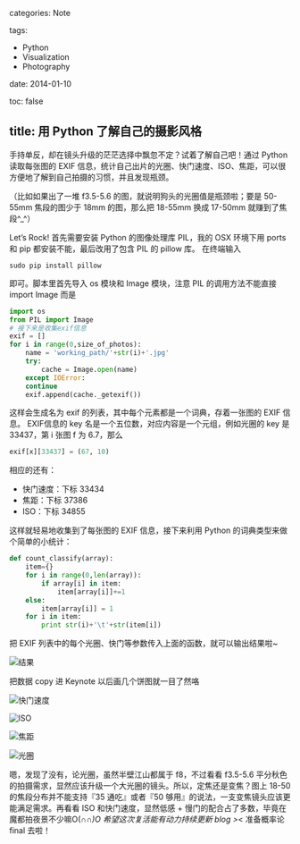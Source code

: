 categories: Note

tags:

- Python
- Visualization
- Photography

date: 2014-01-10

toc: false

title: 用 Python 了解自己的摄影风格
---

<!-- ![用 Python 了解自己的摄影风格](/images/python-shot-style/0.jpg) -->

手持单反，却在镜头升级的茫茫选择中飘忽不定？试着了解自己吧！通过 Python 读取每张图的 EXIF 信息，统计自己出片的光圈、快门速度、ISO、焦距，可以很方便地了解到自己拍摄的习惯，并且发现瓶颈。

<!--more-->

（比如如果出了一堆 f3.5-5.6 的图，就说明狗头的光圈值是瓶颈啦；要是 50-55mm 焦段的图少于 18mm 的图，那么把 18-55mm 换成 17-50mm 就赚到了焦段^_^）

Let’s Rock! 首先需要安装 Python 的图像处理库 PIL，我的 OSX 环境下用 ports 和 pip 都安装不能，最后改用了包含 PIL 的 pillow 库。 在终端输入

``` text
sudo pip install pillow
```

即可。脚本里首先导入 os 模块和 Image 模块，注意 PIL 的调用方法不能直接 import Image 而是

``` python
import os
from PIL import Image 
# 接下来是收集exif信息
exif = []
for i in range(0,size_of_photos):
    name = 'working_path/'+str(i)+'.jpg'
    try:
        cache = Image.open(name)
    except IOError:
    continue
    exif.append(cache._getexif())
```

这样会生成名为 exif 的列表，其中每个元素都是一个词典，存着一张图的 EXIF 信息。 EXIF信息的 key 名是一个五位数，对应内容是一个元组，例如光圈的 key 是 33437，第 i 张图 f 为 6.7，那么

``` python
exif[x][33437] = (67, 10)
```

相应的还有：

* 快门速度：下标 33434
* 焦距：下标 37386
* ISO：下标 34855

这样就轻易地收集到了每张图的 EXIF 信息，接下来利用 Python 的词典类型来做个简单的小统计：

``` python
def count_classify(array):
    item={}
    for i in range(0,len(array)):
        if array[i] in item:
            item[array[i]]+=1
    else:
        item[array[i]] = 1
    for i in item:
        print str(i)+'\t'+str(item[i])
```

把 EXIF 列表中的每个光圈、快门等参数传入上面的函数，就可以输出结果啦~

![结果](/images/python-shot-style/1.png)

把数据 copy 进 Keynote 以后画几个饼图就一目了然咯

![快门速度](/images/python-shot-style/2.png)

![ISO](/images/python-shot-style/3.png)

![焦距](/images/python-shot-style/4.png)

![光圈](/images/python-shot-style/5.png)

嗯，发现了没有，论光圈，虽然半壁江山都属于 f8，不过看看 f3.5-5.6 平分秋色的拍摄需求，显然应该升级一个大光圈的镜头。所以，定焦还是变焦？图上 18-50 的焦段分布并不能支持『35 通吃』或者『50 够用』的说法，一支变焦镜头应该更能满足需求。再看看 ISO 和快门速度，显然低感 + 慢门的配合占了多数，毕竟在魔都拍夜景不少嘛O(∩_∩)O
希望这次复活能有动力持续更新 blog >_< 准备概率论 final 去啦！